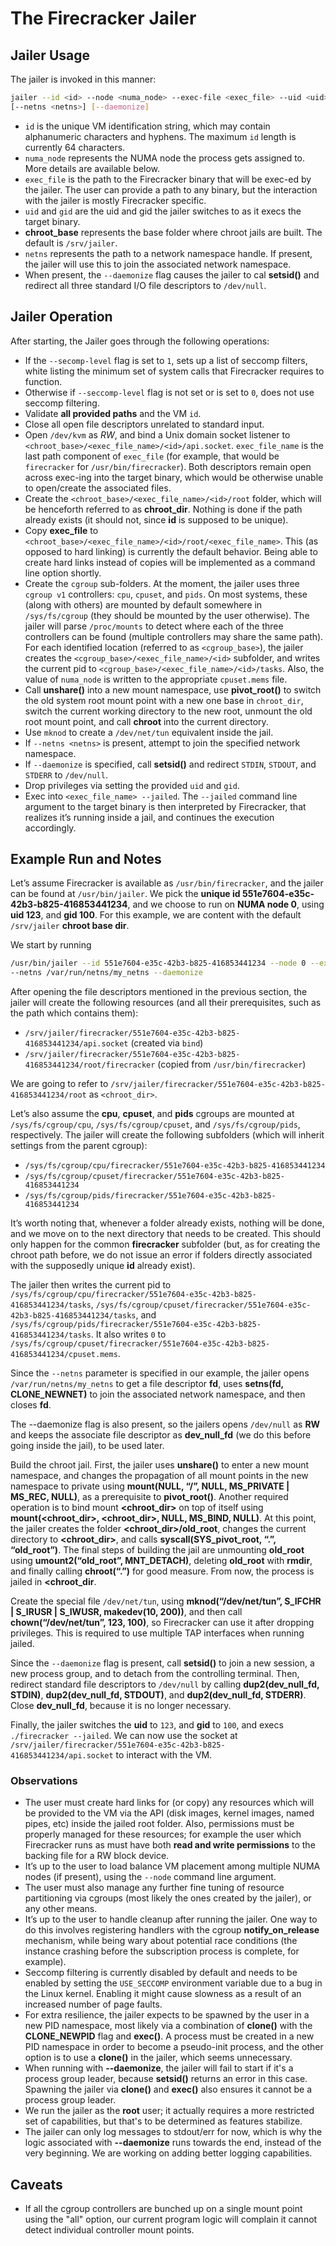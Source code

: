 # The Firecracker Jailer

## Jailer Usage

The jailer is invoked in this manner:

``` bash
jailer --id <id> --node <numa_node> --exec-file <exec_file> --uid <uid> --gid <gid> [--chroot-base-dir <chroot_base>]
[--netns <netns>] [--daemonize]
```

- `id` is the unique VM identification string, which may contain alphanumeric
  characters and hyphens. The maximum `id` length is currently 64 characters.
- `numa_node` represents the NUMA node the process gets assigned to. More
  details are available below.
- `exec_file` is the path to the Firecracker binary that will be exec-ed by the
  jailer. The user can provide a path to any binary, but the interaction with
  the jailer is mostly Firecracker specific.
- `uid` and `gid` are the uid and gid the jailer switches to as it execs the
  target binary.
- **chroot_base** represents the base folder where chroot jails are built. The
  default is `/srv/jailer`.
- `netns` represents the path to a network namespace handle. If present, the jailer
  will use this to join the associated network namespace.
- When present, the `--daemonize` flag causes the jailer to cal **setsid()** and
  redirect all three standard I/O file descriptors to `/dev/null`.

## Jailer Operation

After starting, the Jailer goes through the following operations:

- If the `--secomp-level` flag is set to `1`, sets up a list of seccomp
  filters, white listing the minimum set of system calls that Firecracker
  requires to function.
- Otherwise if `--seccomp-level` flag is not set or is set to `0`, does not use
  seccomp filtering.
- Validate **all provided paths** and the VM `id`.
- Close all open file descriptors unrelated to standard input.
- Open `/dev/kvm` as *RW*, and bind a Unix domain socket listener to
  `<chroot_base>/<exec_file_name>/<id>/api.socket`. `exec_file_name` is the last
  path component of `exec_file` (for example, that would be `firecracker` for
  `/usr/bin/firecracker`). Both descriptors remain open across exec-ing into
  the target binary, which would be otherwise unable to open/create the associated
  files.
- Create the `<chroot_base>/<exec_file_name>/<id>/root` folder, which will be
  henceforth referred to as **chroot_dir**. Nothing is done if the path already
  exists (it should not, since **id** is supposed to be unique).
- Copy **exec_file** to
  `<chroot_base>/<exec_file_name>/<id>/root/<exec_file_name>`. This (as opposed
  to hard linking) is currently the default behavior. Being able to create hard
  links instead of copies will be implemented as a command line option shortly.
- Create the `cgroup` sub-folders. At the moment, the jailer uses three
  `cgroup v1` controllers: `cpu`, `cpuset`, and `pids`. On most systems, these
  (along with others) are mounted by default somewhere in `/sys/fs/cgroup` (they
  should be mounted by the user otherwise). The jailer will parse `/proc/mounts`
  to detect where each of the three controllers can be found (multiple
  controllers may share the same path). For each identified location (referred
  to as `<cgroup_base>`), the jailer creates the
  `<cgroup_base>/<exec_file_name>/<id>` subfolder, and writes the current pid to
  `<cgroup_base>/<exec_file_name>/<id>/tasks`. Also, the value of `numa_node` is
  written to the appropriate `cpuset.mems` file.
- Call **unshare()** into a new mount namespace, use **pivot_root()** to switch the
  old system root mount point with a new one base in `chroot_dir`, switch the current
  working directory to the new root, unmount the old root mount point, and call
  **chroot** into the current directory.
- Use `mknod` to create a `/dev/net/tun` equivalent inside the jail.
- If `--netns <netns>` is present, attempt to join the specified network namespace.
- If `--daemonize` is specified, call **setsid()** and redirect `STDIN`, `STDOUT`,
  and `STDERR` to `/dev/null`.
- Drop privileges via setting the provided `uid` and `gid`.
- Exec into `<exec_file_name> --jailed`. The `--jailed` command line argument to
  the target binary is then interpreted by Firecracker, that realizes it’s
  running inside a jail, and continues the execution accordingly.

## Example Run and Notes

Let’s assume Firecracker is available as `/usr/bin/firecracker`, and the jailer
can be found at `/usr/bin/jailer`. We pick the **unique id
551e7604-e35c-42b3-b825-416853441234**, and we choose to run on **NUMA node 0**,
using **uid 123**, and **gid 100**. For this example, we are content with the
default `/srv/jailer` **chroot base dir**.

We start by running

``` bash
/usr/bin/jailer --id 551e7604-e35c-42b3-b825-416853441234 --node 0 --exec-file /usr/bin/firecracker --uid 123 --gid 100
--netns /var/run/netns/my_netns --daemonize
```

After opening the file descriptors mentioned in the previous section, the jailer
will create the following resources (and all their prerequisites, such as the
path which contains them):

- `/srv/jailer/firecracker/551e7604-e35c-42b3-b825-416853441234/api.socket`
  (created via `bind`)
- `/srv/jailer/firecracker/551e7604-e35c-42b3-b825-416853441234/root/firecracker`
  (copied from `/usr/bin/firecracker`)

We are going to refer to `/srv/jailer/firecracker/551e7604-e35c-42b3-b825-416853441234/root` as `<chroot_dir>`.

Let’s also assume the **cpu**, **cpuset**, and **pids** cgroups are mounted at
`/sys/fs/cgroup/cpu`, `/sys/fs/cgroup/cpuset`, and `/sys/fs/cgroup/pids`,
respectively. The jailer will create the following subfolders (which will
inherit settings from the parent cgroup):

- `/sys/fs/cgroup/cpu/firecracker/551e7604-e35c-42b3-b825-416853441234`
- `/sys/fs/cgroup/cpuset/firecracker/551e7604-e35c-42b3-b825-416853441234`
- `/sys/fs/cgroup/pids/firecracker/551e7604-e35c-42b3-b825-416853441234`

It’s worth noting that, whenever a folder already exists, nothing will be done,
and we move on to the next directory that needs to be created. This should only
happen for the common **firecracker** subfolder (but, as for creating the chroot
path before, we do not issue an error if folders directly associated with the
supposedly unique **id** already exist).

The jailer then writes the current pid to `/sys/fs/cgroup/cpu/firecracker/551e7604-e35c-42b3-b825-416853441234/tasks`,
`/sys/fs/cgroup/cpuset/firecracker/551e7604-e35c-42b3-b825-416853441234/tasks`, and
`/sys/fs/cgroup/pids/firecracker/551e7604-e35c-42b3-b825-416853441234/tasks`. It also writes `0` to
`/sys/fs/cgroup/cpuset/firecracker/551e7604-e35c-42b3-b825-416853441234/cpuset.mems`.

Since the `--netns` parameter is specified in our example, the jailer opens `/var/run/netns/my_netns` to get a file
descriptor **fd**, uses **setns(fd, CLONE_NEWNET)** to join the associated network namespace, and then closes **fd**.

The --daemonize flag is also present, so the jailers opens `/dev/null` as **RW** and keeps the associate file descriptor
as **dev_null_fd** (we do this before going inside the jail), to be used later.

Build the chroot jail. First, the jailer uses **unshare()** to enter a new mount namespace, and changes the propagation
of all mount points in the new namespace to private using **mount(NULL, “/”, NULL, MS_PRIVATE | MS_REC, NULL)**, as a
prerequisite to **pivot_root()**. Another required operation is to bind mount **<chroot_dir>** on top of itself using
**mount(<chroot_dir>, <chroot_dir>, NULL, MS_BIND, NULL)**. At this point, the jailer creates the folder
**<chroot_dir>/old_root**, changes the current directory to **<chroot_dir>**, and calls
**syscall(SYS_pivot_root, “.”, “old_root”)**. The final steps of building the jail are unmounting **old_root** using
**umount2(“old_root”, MNT_DETACH)**, deleting **old_root** with **rmdir**, and finally calling **chroot(“.”)** for
good measure. From now, the process is jailed in **<chroot_dir**.

Create the special file `/dev/net/tun`, using **mknod(“/dev/net/tun”, S_IFCHR | S_IRUSR | S_IWUSR, makedev(10, 200))**,
and then call **chown(“/dev/net/tun”, 123, 100)**, so Firecracker can use it after dropping privileges. This is required
to use multiple TAP interfaces when running jailed.

Since the `--daemonize` flag is present, call **setsid()** to join a new session, a new process group, and to detach
from the controlling terminal. Then, redirect standard file descriptors to `/dev/null` by calling
**dup2(dev_null_fd, STDIN)**, **dup2(dev_null_fd, STDOUT)**, and **dup2(dev_null_fd, STDERR)**. Close **dev_null_fd**,
because it is no longer necessary.

Finally, the jailer switches the **uid** to ```123```, and **gid** to ```100```, and execs
`./firecracker --jailed`. We can now use the socket at `/srv/jailer/firecracker/551e7604-e35c-42b3-b825-416853441234/api.socket`
to interact with the VM.

### Observations

- The user must create hard links for (or copy) any resources which will be
  provided to the VM via the API (disk images, kernel images, named pipes, etc)
  inside the jailed root folder. Also, permissions must be properly managed for
  these resources; for example the user which Firecracker runs as must have both
  **read and write permissions** to the backing file for a RW block device.
- It’s up to the user to load balance VM placement among multiple NUMA nodes
  (if present), using the ```--node``` command line argument.
- The user must also manage any further fine tuning of resource partitioning via
  cgroups (most likely the ones created by the jailer), or any other means.
- It’s up to the user to handle cleanup after running the jailer. One way to do
  this involves registering handlers with the cgroup **notify_on_release**
  mechanism, while being wary about potential race conditions (the instance
  crashing before the subscription process is complete, for example).
- Seccomp filtering is currently disabled by default and needs to be enabled by
  setting the `USE_SECCOMP` environment variable due to a bug in the Linux
  kernel. Enabling it might cause slowness as a result of an increased number of
  page faults.
- For extra resilience, the jailer expects to be spawned by the user in a new PID namespace, most likely via a
combination of **clone()** with the **CLONE_NEWPID** flag and **exec()**. A process must be created in a new PID
namespace in order to become a pseudo-init process, and the other option is to use a **clone()** in the jailer,
which seems unnecessary.
- When running with **--daemonize**, the jailer will fail to start if it's a process group leader, because **setsid()**
returns an error in this case. Spawning the jailer via **clone()** and **exec()** also ensures it cannot be a
process group leader.
- We run the jailer as the **root** user; it actually requires a more restricted set of capabilities, but that's to be
determined as features stabilize.
- The jailer can only log messages to stdout/err for now, which is why the logic associated with **--daemonize**
runs towards the end, instead of the very beginning. We are working on adding better logging capabilities.

## Caveats

- If all the cgroup controllers are bunched up on a single mount point using the
  "all" option, our current program logic will complain it cannot detect
  individual controller mount points.
